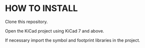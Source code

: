 # HOW TO INSTALL

Clone this repository.

Open the KiCad project using KiCad 7 and above.

If necessary import the symbol and footprint libraries in the project.
